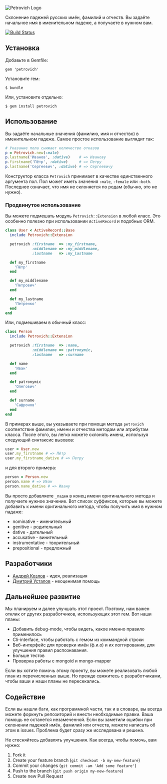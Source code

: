 ![Petrovich Logo](https://raw.github.com/rocsci/petrovich/master/petrovich.png)

Склонение падежей русских имён, фамилий и отчеств. Вы задаёте начальное имя в именительном падеже, а получаете в нужном вам.

[![Build Status](https://secure.travis-ci.org/rocsci/petrovich.png)](http://travis-ci.org/rocsci/petrovich)

## Установка

Добавьте в Gemfile:

    gem 'petrovich'

Установите гем:

    $ bundle

Или, установите отдельно:

    $ gem install petrovich

## Использование

Вы задаёте начальные значения (фамилию, имя и отчество) в именительном падеже. Самое простое использование выглядит так:

```ruby
# Указание пола снижает количество отказов
p = Petrovich.new(:male)
p.lastname('Иванов', :dative)    # => Иванову
p.firstname('Пётр', :dative)     # => Петру
p.lastname('Сергеевич', :dative) # => Сергеевичу
```

Конструктор класса `Petrovich` принимает в качестве единственного аргумента пол. Пол может иметь значения `:male`, `:female` или `:both`. Последнее означает, что имя не склоняется по родам (обычно, это не нужно).

### Продвинутое использование

Вы можете подмешать модуль `Petrovich::Extension` в любой класс. Это особенно полезно при использовании `ActiveRecord` и подобных ORM.

```ruby
class User < ActiveRecord::Base
  include Petrovich::Extension

  petrovich :firstname  => :my_firstname,
            :middlename => :my_middlename,
            :lastname   => :my_lastname

  def my_firstname
    'Пётр'
  end

  def my_middlename
    'Петрович'
  end

  def my_lastname
    'Петренко'
  end
end
```

Или, подмешиваем в обычный класс:

```ruby
class Person
  include Petrovich::Extension

  petrovich :firstname  => :name,
            :middlename => :patronymic,
            :lastname   => :surname

  def name
    'Иван'
  end

  def patronymic
    'Олегович'
  end

  def surname
    'Сафронов'
  end
end
```

В примерах выше, вы указываете при помощи метода `petrovich` соответствие фамилии, имени и отчества методам или атрибутам класса. После этого, вы легко можете склонять имена, используя следующий синтаксис вызовов:

```ruby
user = User.new
user.my_firstname # => Пётр
user.my_firstname_dative # => Петру
```

и для второго примера:

```ruby
person = Person.new
person.name # => Иван
person.name_dative # => Ивану
```

Вы просто добавляете `_падеж` в конец имени оригинального метода и получаете нужное значение. Вот список суффиксов, которые вы можете добавить к имени оригинального метода, чтобы получить имя в нужном падаже:

 * nominative      - именительный
 * genitive        - родительный
 * dative          - дательный
 * accusative      - винительный
 * instrumentative - творительный
 * prepositional   - предложный

## Разработчики

 * [Андрей Козлов](https://github.com/tanraya) - идея, реализация
 * [Дмитрий Усталов](https://github.com/ustalov) - неоценимая помощь

## Дальнейшее развитие

Мы планируем и далее улучшать этот проект. Поэтому, нам важен отклик от других разработчиков, использующих этот гем. Вот наши планы:

 * Добавить debug-mode, чтобы видеть, какое именно правило применилось
 * Cli-interface, чтобы работать с гемом из коммандной строки
 * Веб-интерфейс для проверки имён (ф.и.о) и их логгирования, для улучшения правил распознавания.
 * Больше тестов
 * Проверка работы с mongoid и mongo-mapper

Если вы хотите помочь этому проекту, вы можете реализовать любой план из перечисленных выше. Но прежде свяжитесь с разработчиками, чтобы ваши и наши планы не пересекались.

## Содействие

Если вы нашли баги, как программной части, так и в словаре, вы всегда можете форкнуть репозиторий и внести необходимые правки. Ваша помощь не останется незамеченной. Если вы заметили ошибки при склонении падежей имён, фамилий или отчеств, можете написать об этом в issues. Проблема будет сразу же исследована и решена.

Не стесняйтесь добавлять улучшения. Как всегда, чтобы помочь, вам нужно:

1. Fork it
2. Create your feature branch (`git checkout -b my-new-feature`)
3. Commit your changes (`git commit -am 'Add some feature'`)
4. Push to the branch (`git push origin my-new-feature`)
5. Create new Pull Request

